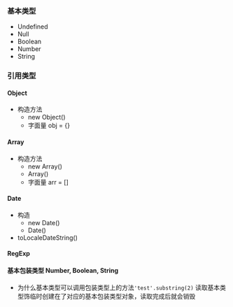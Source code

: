 ### 基本类型  
- Undefined
- Null
- Boolean
- Number
- String  

### 引用类型 
#### Object
- 构造方法
    - new Object()
    - 字面量 obj = {}

#### Array 
- 构造方法 
    - new Array()
    - Array()
    - 字面量 arr = []

#### Date
- 构造 
    - new Date()
    - Date()
- toLocaleDateString()

#### RegExp 

#### 基本包装类型 Number, Boolean, String  
- 为什么基本类型可以调用包装类型上的方法```'test'.substring(2)```
读取基本类型饰临时创建在了对应的基本包装类型对象，读取完成后就会销毁  




